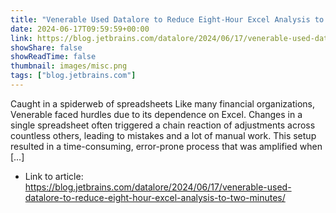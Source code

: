 ```yaml
---
title: "Venerable Used Datalore to Reduce Eight-Hour Excel Analysis to Two Minutes"
date: 2024-06-17T09:59:59+00:00
link: https://blog.jetbrains.com/datalore/2024/06/17/venerable-used-datalore-to-reduce-eight-hour-excel-analysis-to-two-minutes/
showShare: false
showReadTime: false
thumbnail: images/misc.png
tags: ["blog.jetbrains.com"]
---
```

Caught in a spiderweb of spreadsheets Like many financial organizations, Venerable faced hurdles due to its dependence on Excel. Changes in a single spreadsheet often triggered a chain reaction of adjustments across countless others, leading to mistakes and a lot of manual work. This setup resulted in a time-consuming, error-prone process that was amplified when […]

- Link to article: https://blog.jetbrains.com/datalore/2024/06/17/venerable-used-datalore-to-reduce-eight-hour-excel-analysis-to-two-minutes/